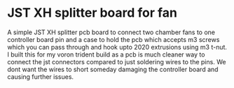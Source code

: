 # JST XH splitter board for fan

A simple JST XH splitter pcb board to connect two chamber fans to one controller board pin and a case to hold the pcb which accepts m3 screws which you can pass through and hook upto 2020 extrusions using m3 t-nut. I built this for my voron trident build as a pcb is much cleaner way to connect the jst connectors compared to just soldering wires to the pins. We dont want the wires to short someday damaging the controller board and causing further issues. 





